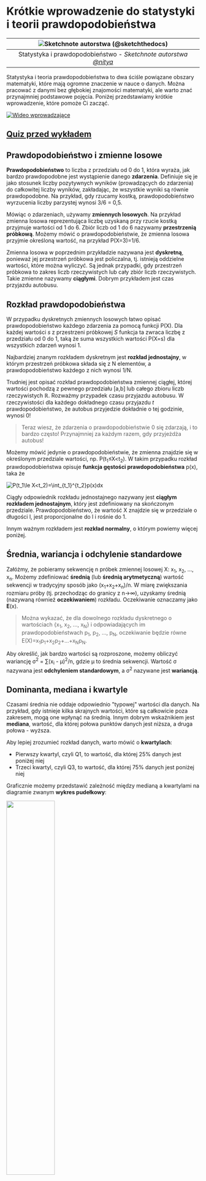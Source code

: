 <!--
CO_OP_TRANSLATOR_METADATA:
{
  "original_hash": "1cf49f029ba1f25a54f0d5bc2fa575fc",
  "translation_date": "2025-09-05T14:42:41+00:00",
  "source_file": "1-Introduction/04-stats-and-probability/README.md",
  "language_code": "pl"
}
-->
# Krótkie wprowadzenie do statystyki i teorii prawdopodobieństwa

|![ Sketchnote autorstwa [(@sketchthedocs)](https://sketchthedocs.dev) ](../../sketchnotes/04-Statistics-Probability.png)|
|:---:|
| Statystyka i prawdopodobieństwo - _Sketchnote autorstwa [@nitya](https://twitter.com/nitya)_ |

Statystyka i teoria prawdopodobieństwa to dwa ściśle powiązane obszary matematyki, które mają ogromne znaczenie w nauce o danych. Można pracować z danymi bez głębokiej znajomości matematyki, ale warto znać przynajmniej podstawowe pojęcia. Poniżej przedstawiamy krótkie wprowadzenie, które pomoże Ci zacząć.

[![Wideo wprowadzające](../../../../1-Introduction/04-stats-and-probability/images/video-prob-and-stats.png)](https://youtu.be/Z5Zy85g4Yjw)

## [Quiz przed wykładem](https://ff-quizzes.netlify.app/en/ds/quiz/6)

## Prawdopodobieństwo i zmienne losowe

**Prawdopodobieństwo** to liczba z przedziału od 0 do 1, która wyraża, jak bardzo prawdopodobne jest wystąpienie danego **zdarzenia**. Definiuje się je jako stosunek liczby pozytywnych wyników (prowadzących do zdarzenia) do całkowitej liczby wyników, zakładając, że wszystkie wyniki są równie prawdopodobne. Na przykład, gdy rzucamy kostką, prawdopodobieństwo wyrzucenia liczby parzystej wynosi 3/6 = 0,5.

Mówiąc o zdarzeniach, używamy **zmiennych losowych**. Na przykład zmienna losowa reprezentująca liczbę uzyskaną przy rzucie kostką przyjmuje wartości od 1 do 6. Zbiór liczb od 1 do 6 nazywamy **przestrzenią próbkową**. Możemy mówić o prawdopodobieństwie, że zmienna losowa przyjmie określoną wartość, na przykład P(X=3)=1/6.

Zmienna losowa w poprzednim przykładzie nazywana jest **dyskretną**, ponieważ jej przestrzeń próbkowa jest policzalna, tj. istnieją oddzielne wartości, które można wyliczyć. Są jednak przypadki, gdy przestrzeń próbkowa to zakres liczb rzeczywistych lub cały zbiór liczb rzeczywistych. Takie zmienne nazywamy **ciągłymi**. Dobrym przykładem jest czas przyjazdu autobusu.

## Rozkład prawdopodobieństwa

W przypadku dyskretnych zmiennych losowych łatwo opisać prawdopodobieństwo każdego zdarzenia za pomocą funkcji P(X). Dla każdej wartości *s* z przestrzeni próbkowej *S* funkcja ta zwraca liczbę z przedziału od 0 do 1, taką że suma wszystkich wartości P(X=s) dla wszystkich zdarzeń wynosi 1.

Najbardziej znanym rozkładem dyskretnym jest **rozkład jednostajny**, w którym przestrzeń próbkowa składa się z N elementów, a prawdopodobieństwo każdego z nich wynosi 1/N.

Trudniej jest opisać rozkład prawdopodobieństwa zmiennej ciągłej, której wartości pochodzą z pewnego przedziału [a,b] lub całego zbioru liczb rzeczywistych ℝ. Rozważmy przypadek czasu przyjazdu autobusu. W rzeczywistości dla każdego dokładnego czasu przyjazdu *t* prawdopodobieństwo, że autobus przyjedzie dokładnie o tej godzinie, wynosi 0!

> Teraz wiesz, że zdarzenia o prawdopodobieństwie 0 się zdarzają, i to bardzo często! Przynajmniej za każdym razem, gdy przyjeżdża autobus!

Możemy mówić jedynie o prawdopodobieństwie, że zmienna znajdzie się w określonym przedziale wartości, np. P(t<sub>1</sub>≤X<t<sub>2</sub>). W takim przypadku rozkład prawdopodobieństwa opisuje **funkcja gęstości prawdopodobieństwa** p(x), taka że

![P(t_1\le X<t_2)=\int_{t_1}^{t_2}p(x)dx](../../../../1-Introduction/04-stats-and-probability/images/probability-density.png)

Ciągły odpowiednik rozkładu jednostajnego nazywany jest **ciągłym rozkładem jednostajnym**, który jest zdefiniowany na skończonym przedziale. Prawdopodobieństwo, że wartość X znajdzie się w przedziale o długości l, jest proporcjonalne do l i rośnie do 1.

Innym ważnym rozkładem jest **rozkład normalny**, o którym powiemy więcej poniżej.

## Średnia, wariancja i odchylenie standardowe

Załóżmy, że pobieramy sekwencję n próbek zmiennej losowej X: x<sub>1</sub>, x<sub>2</sub>, ..., x<sub>n</sub>. Możemy zdefiniować **średnią** (lub **średnią arytmetyczną**) wartość sekwencji w tradycyjny sposób jako (x<sub>1</sub>+x<sub>2</sub>+x<sub>n</sub>)/n. W miarę zwiększania rozmiaru próby (tj. przechodząc do granicy z n→∞), uzyskamy średnią (nazywaną również **oczekiwaniem**) rozkładu. Oczekiwanie oznaczamy jako **E**(x).

> Można wykazać, że dla dowolnego rozkładu dyskretnego o wartościach {x<sub>1</sub>, x<sub>2</sub>, ..., x<sub>N</sub>} i odpowiadających im prawdopodobieństwach p<sub>1</sub>, p<sub>2</sub>, ..., p<sub>N</sub>, oczekiwanie będzie równe E(X)=x<sub>1</sub>p<sub>1</sub>+x<sub>2</sub>p<sub>2</sub>+...+x<sub>N</sub>p<sub>N</sub>.

Aby określić, jak bardzo wartości są rozproszone, możemy obliczyć wariancję σ<sup>2</sup> = ∑(x<sub>i</sub> - μ)<sup>2</sup>/n, gdzie μ to średnia sekwencji. Wartość σ nazywana jest **odchyleniem standardowym**, a σ<sup>2</sup> nazywane jest **wariancją**.

## Dominanta, mediana i kwartyle

Czasami średnia nie oddaje odpowiednio "typowej" wartości dla danych. Na przykład, gdy istnieje kilka skrajnych wartości, które są całkowicie poza zakresem, mogą one wpłynąć na średnią. Innym dobrym wskaźnikiem jest **mediana**, wartość, dla której połowa punktów danych jest niższa, a druga połowa - wyższa.

Aby lepiej zrozumieć rozkład danych, warto mówić o **kwartylach**:

* Pierwszy kwartyl, czyli Q1, to wartość, dla której 25% danych jest poniżej niej
* Trzeci kwartyl, czyli Q3, to wartość, dla której 75% danych jest poniżej niej

Graficznie możemy przedstawić zależność między medianą a kwartylami na diagramie zwanym **wykres pudełkowy**:

<img src="images/boxplot_explanation.png" width="50%"/>

Tutaj obliczamy również **rozstęp międzykwartylowy** IQR=Q3-Q1 oraz tzw. **wartości odstające** - wartości, które znajdują się poza granicami [Q1-1.5*IQR,Q3+1.5*IQR].

Dla skończonego rozkładu, który zawiera niewielką liczbę możliwych wartości, dobrą "typową" wartością jest ta, która pojawia się najczęściej, nazywana **dominantą**. Często stosuje się ją do danych kategorycznych, takich jak kolory. Rozważ sytuację, w której mamy dwie grupy ludzi - jedni zdecydowanie preferują czerwony, a inni niebieski. Jeśli zakodujemy kolory liczbami, średnia wartość ulubionego koloru znajdowałaby się gdzieś w spektrum pomarańczowo-zielonym, co nie wskazuje rzeczywistej preferencji żadnej z grup. Jednak dominanta byłaby jednym z kolorów lub oboma kolorami, jeśli liczba osób głosujących na nie jest równa (w takim przypadku próbkę nazywamy **wielomodalną**).

## Dane rzeczywiste

Analizując dane z rzeczywistości, często nie są one zmiennymi losowymi w sensie, że nie przeprowadzamy eksperymentów z nieznanym wynikiem. Na przykład, rozważmy drużynę baseballową i ich dane dotyczące ciała, takie jak wzrost, waga i wiek. Te liczby nie są dokładnie losowe, ale nadal możemy zastosować te same pojęcia matematyczne. Na przykład sekwencję wag ludzi można uznać za sekwencję wartości pobranych z pewnej zmiennej losowej. Poniżej znajduje się sekwencja wag rzeczywistych graczy baseballowych z [Major League Baseball](http://mlb.mlb.com/index.jsp), zaczerpnięta z [tego zbioru danych](http://wiki.stat.ucla.edu/socr/index.php/SOCR_Data_MLB_HeightsWeights) (dla wygody pokazano tylko pierwsze 20 wartości):

```
[180.0, 215.0, 210.0, 210.0, 188.0, 176.0, 209.0, 200.0, 231.0, 180.0, 188.0, 180.0, 185.0, 160.0, 180.0, 185.0, 197.0, 189.0, 185.0, 219.0]
```

> **Note**: Aby zobaczyć przykład pracy z tym zbiorem danych, zapoznaj się z [dołączonym notebookiem](../../../../1-Introduction/04-stats-and-probability/notebook.ipynb). W trakcie tej lekcji znajdziesz również szereg wyzwań, które możesz rozwiązać, dodając kod do tego notebooka. Jeśli nie wiesz, jak operować na danych, nie martw się - wrócimy do pracy z danymi za pomocą Pythona w późniejszym czasie. Jeśli nie wiesz, jak uruchomić kod w Jupyter Notebook, zapoznaj się z [tym artykułem](https://soshnikov.com/education/how-to-execute-notebooks-from-github/).

Oto wykres pudełkowy pokazujący średnią, medianę i kwartyle dla naszych danych:

![Wykres pudełkowy wag](../../../../1-Introduction/04-stats-and-probability/images/weight-boxplot.png)

Ponieważ nasze dane zawierają informacje o różnych **rolach** graczy, możemy również stworzyć wykres pudełkowy według roli - pozwoli nam to zrozumieć, jak wartości parametrów różnią się w zależności od roli. Tym razem rozważymy wzrost:

![Wykres pudełkowy według roli](../../../../1-Introduction/04-stats-and-probability/images/boxplot_byrole.png)

Ten diagram sugeruje, że średni wzrost pierwszych bazowych jest wyższy niż wzrost drugich bazowych. Później w tej lekcji dowiemy się, jak możemy bardziej formalnie przetestować tę hipotezę i jak wykazać, że nasze dane są statystycznie istotne, aby to pokazać.

> Pracując z danymi rzeczywistymi, zakładamy, że wszystkie punkty danych są próbkami pobranymi z pewnego rozkładu prawdopodobieństwa. To założenie pozwala nam stosować techniki uczenia maszynowego i budować działające modele predykcyjne.

Aby zobaczyć, jaki jest rozkład naszych danych, możemy narysować wykres zwany **histogramem**. Oś X zawiera liczbę różnych przedziałów wag (tzw. **koszyki**), a oś pionowa pokazuje liczbę przypadków, w których próbka zmiennej losowej znalazła się w danym przedziale.

![Histogram danych rzeczywistych](../../../../1-Introduction/04-stats-and-probability/images/weight-histogram.png)

Z tego histogramu można zauważyć, że wszystkie wartości są skoncentrowane wokół pewnej średniej wagi, a im dalej od tej wagi - tym rzadziej spotykane są wagi o tej wartości. Oznacza to, że bardzo mało prawdopodobne jest, aby waga gracza baseballowego znacznie różniła się od średniej wagi. Wariancja wag pokazuje, w jakim stopniu wagi mogą różnić się od średniej.

> Jeśli weźmiemy wagi innych osób, nie z ligi baseballowej, rozkład prawdopodobnie będzie inny. Jednak kształt rozkładu pozostanie taki sam, ale średnia i wariancja ulegną zmianie. Tak więc, jeśli przeszkolimy nasz model na graczach baseballowych, prawdopodobnie da błędne wyniki, gdy zostanie zastosowany do studentów uniwersytetu, ponieważ podstawowy rozkład jest inny.

## Rozkład normalny

Rozkład wag, który widzieliśmy powyżej, jest bardzo typowy, a wiele pomiarów z rzeczywistości podąża za tym samym typem rozkładu, ale z różnymi średnimi i wariancją. Ten rozkład nazywany jest **rozkładem normalnym** i odgrywa bardzo ważną rolę w statystyce.

Użycie rozkładu normalnego to właściwy sposób na generowanie losowych wag potencjalnych graczy baseballowych. Gdy znamy średnią wagę `mean` i odchylenie standardowe `std`, możemy wygenerować 1000 próbek wag w następujący sposób:
```python
samples = np.random.normal(mean,std,1000)
```

Jeśli narysujemy histogram wygenerowanych próbek, zobaczymy obraz bardzo podobny do tego pokazanego powyżej. A jeśli zwiększymy liczbę próbek i liczbę koszyków, możemy wygenerować obraz rozkładu normalnego, który jest bliższy ideałowi:

![Rozkład normalny ze średnią=0 i odchyleniem standardowym=1](../../../../1-Introduction/04-stats-and-probability/images/normal-histogram.png)

*Rozkład normalny ze średnią=0 i odchyleniem standardowym=1*

## Przedziały ufności

Mówiąc o wagach graczy baseballowych, zakładamy, że istnieje pewna **zmienna losowa W**, która odpowiada idealnemu rozkładowi prawdopodobieństwa wag wszystkich graczy baseballowych (tzw. **populacja**). Nasza sekwencja wag odpowiada podzbiorowi wszystkich graczy baseballowych, który nazywamy **próbką**. Interesujące pytanie brzmi: czy możemy poznać parametry rozkładu W, tj. średnią i wariancję populacji?

Najprostszą odpowiedzią byłoby obliczenie średniej i wariancji naszej próbki. Jednak może się zdarzyć, że nasza losowa próbka nie reprezentuje dokładnie całej populacji. Dlatego warto mówić o **przedziale ufności**.

> **Przedział ufności** to oszacowanie prawdziwej średniej populacji na podstawie naszej próbki, które jest dokładne z określonym prawdopodobieństwem (lub **poziomem ufności**).

Załóżmy, że mamy próbkę X

1</sub>, ..., X<sub>n</sub> z naszej dystrybucji. Za każdym razem, gdy pobieramy próbkę z naszej dystrybucji, otrzymujemy inną wartość średnią μ. W związku z tym μ można uznać za zmienną losową. **Przedział ufności** z ufnością p to para wartości (L<sub>p</sub>,R<sub>p</sub>), taka że **P**(L<sub>p</sub>≤μ≤R<sub>p</sub>) = p, czyli prawdopodobieństwo, że zmierzona wartość średnia znajdzie się w przedziale, wynosi p.

Nie omawiamy szczegółowo, jak obliczane są te przedziały ufności, ponieważ wykracza to poza nasz krótki wstęp. Więcej szczegółów można znaleźć [na Wikipedii](https://en.wikipedia.org/wiki/Confidence_interval). W skrócie, definiujemy rozkład obliczonej średniej próbki względem prawdziwej średniej populacji, który nazywany jest **rozkładem Studenta**.

> **Ciekawostka**: Rozkład Studenta został nazwany na cześć matematyka Williama Sealy Gosseta, który opublikował swoje prace pod pseudonimem "Student". Pracował w browarze Guinness, a według jednej z wersji jego pracodawca nie chciał, aby opinia publiczna wiedziała, że używają testów statystycznych do oceny jakości surowców.

Jeśli chcemy oszacować średnią μ naszej populacji z ufnością p, musimy wziąć *(1-p)/2-ty percentyl* rozkładu Studenta A, który można znaleźć w tabelach lub obliczyć za pomocą wbudowanych funkcji oprogramowania statystycznego (np. Python, R itp.). Wtedy przedział dla μ będzie dany przez X±A*D/√n, gdzie X to uzyskana średnia próbki, a D to odchylenie standardowe.

> **Uwaga**: Pomijamy również omówienie ważnego pojęcia [stopni swobody](https://en.wikipedia.org/wiki/Degrees_of_freedom_(statistics)), które jest istotne w kontekście rozkładu Studenta. Aby lepiej zrozumieć to zagadnienie, warto sięgnąć po bardziej kompletne książki o statystyce.

Przykład obliczania przedziału ufności dla wagi i wzrostu znajduje się w [dołączonych notatnikach](../../../../1-Introduction/04-stats-and-probability/notebook.ipynb).

| p | Średnia wagi |
|-----|-----------|
| 0.85 | 201.73±0.94 |
| 0.90 | 201.73±1.08 |
| 0.95 | 201.73±1.28 |

Zauważ, że im wyższe prawdopodobieństwo ufności, tym szerszy jest przedział ufności.

## Testowanie hipotez

W naszym zbiorze danych o graczach baseballowych istnieją różne role graczy, które można podsumować poniżej (zobacz [dołączony notatnik](../../../../1-Introduction/04-stats-and-probability/notebook.ipynb), aby zobaczyć, jak można obliczyć tę tabelę):

| Rola | Wzrost | Waga | Liczba |
|------|--------|--------|-------|
| Catcher | 72.723684 | 204.328947 | 76 |
| Designated_Hitter | 74.222222 | 220.888889 | 18 |
| First_Baseman | 74.000000 | 213.109091 | 55 |
| Outfielder | 73.010309 | 199.113402 | 194 |
| Relief_Pitcher | 74.374603 | 203.517460 | 315 |
| Second_Baseman | 71.362069 | 184.344828 | 58 |
| Shortstop | 71.903846 | 182.923077 | 52 |
| Starting_Pitcher | 74.719457 | 205.163636 | 221 |
| Third_Baseman | 73.044444 | 200.955556 | 45 |

Możemy zauważyć, że średni wzrost pierwszych bazowych jest wyższy niż drugich bazowych. Możemy więc być skłonni stwierdzić, że **pierwsi bazowi są wyżsi niż drudzy bazowi**.

> To stwierdzenie nazywane jest **hipotezą**, ponieważ nie wiemy, czy fakt ten jest rzeczywiście prawdziwy.

Jednak nie zawsze jest oczywiste, czy możemy wyciągnąć taki wniosek. Z wcześniejszej dyskusji wiemy, że każda średnia ma związany z nią przedział ufności, a zatem różnica ta może być tylko błędem statystycznym. Potrzebujemy bardziej formalnego sposobu na przetestowanie naszej hipotezy.

Obliczmy przedziały ufności osobno dla wzrostu pierwszych i drugich bazowych:

| Ufność | Pierwsi bazowi | Drudzy bazowi |
|------------|---------------|----------------|
| 0.85 | 73.62..74.38 | 71.04..71.69 |
| 0.90 | 73.56..74.44 | 70.99..71.73 |
| 0.95 | 73.47..74.53 | 70.92..71.81 |

Widzimy, że przy żadnym poziomie ufności przedziały się nie pokrywają. To dowodzi naszej hipotezy, że pierwsi bazowi są wyżsi niż drudzy bazowi.

Bardziej formalnie, problem, który rozwiązujemy, polega na sprawdzeniu, czy **dwa rozkłady prawdopodobieństwa są takie same**, lub przynajmniej mają te same parametry. W zależności od rozkładu musimy zastosować różne testy. Jeśli wiemy, że nasze rozkłady są normalne, możemy zastosować **[test t Studenta](https://en.wikipedia.org/wiki/Student%27s_t-test)**.

W teście t Studenta obliczamy tzw. **wartość t**, która wskazuje różnicę między średnimi, uwzględniając wariancję. Udowodniono, że wartość t podąża za **rozkładem Studenta**, co pozwala nam uzyskać wartość progową dla danego poziomu ufności **p** (można ją obliczyć lub znaleźć w tabelach numerycznych). Następnie porównujemy wartość t z tą wartością progową, aby zatwierdzić lub odrzucić hipotezę.

W Pythonie możemy użyć pakietu **SciPy**, który zawiera funkcję `ttest_ind` (oprócz wielu innych przydatnych funkcji statystycznych!). Funkcja ta oblicza wartość t za nas, a także wykonuje odwrotne wyszukiwanie wartości p ufności, dzięki czemu możemy po prostu spojrzeć na poziom ufności, aby wyciągnąć wnioski.

Na przykład nasze porównanie wzrostu pierwszych i drugich bazowych daje następujące wyniki:
```python
from scipy.stats import ttest_ind

tval, pval = ttest_ind(df.loc[df['Role']=='First_Baseman',['Height']], df.loc[df['Role']=='Designated_Hitter',['Height']],equal_var=False)
print(f"T-value = {tval[0]:.2f}\nP-value: {pval[0]}")
```
```
T-value = 7.65
P-value: 9.137321189738925e-12
```
W naszym przypadku wartość p jest bardzo niska, co oznacza, że istnieją silne dowody na poparcie tezy, że pierwsi bazowi są wyżsi.

Istnieją również inne rodzaje hipotez, które możemy chcieć przetestować, na przykład:
* Udowodnienie, że dana próbka podąża za jakimś rozkładem. W naszym przypadku założyliśmy, że wzrosty są rozkładem normalnym, ale wymaga to formalnej weryfikacji statystycznej.
* Udowodnienie, że średnia wartość próbki odpowiada jakiejś z góry określonej wartości.
* Porównanie średnich kilku próbek (np. jaka jest różnica w poziomach szczęścia w różnych grupach wiekowych).

## Prawo wielkich liczb i twierdzenie centralne graniczne

Jednym z powodów, dla których rozkład normalny jest tak ważny, jest tzw. **twierdzenie centralne graniczne**. Załóżmy, że mamy dużą próbkę niezależnych wartości N X<sub>1</sub>, ..., X<sub>N</sub>, pobranych z dowolnego rozkładu o średniej μ i wariancji σ<sup>2</sup>. Wtedy, dla wystarczająco dużego N (innymi słowy, gdy N→∞), średnia Σ<sub>i</sub>X<sub>i</sub> będzie miała rozkład normalny, ze średnią μ i wariancją σ<sup>2</sup>/N.

> Innym sposobem interpretacji twierdzenia centralnego granicznego jest stwierdzenie, że niezależnie od rozkładu, gdy obliczasz średnią sumy dowolnych wartości zmiennych losowych, kończysz z rozkładem normalnym.

Z twierdzenia centralnego granicznego wynika również, że gdy N→∞, prawdopodobieństwo, że średnia próbki będzie równa μ, staje się 1. Jest to znane jako **prawo wielkich liczb**.

## Kowariancja i korelacja

Jednym z zadań Data Science jest znajdowanie relacji między danymi. Mówimy, że dwie sekwencje **korelują**, gdy wykazują podobne zachowanie w tym samym czasie, tj. albo rosną/spadają jednocześnie, albo jedna sekwencja rośnie, gdy druga spada i odwrotnie. Innymi słowy, wydaje się, że istnieje jakaś relacja między dwiema sekwencjami.

> Korelacja niekoniecznie wskazuje na związek przyczynowy między dwiema sekwencjami; czasami obie zmienne mogą zależeć od jakiejś zewnętrznej przyczyny, lub może to być czysty przypadek, że dwie sekwencje korelują. Jednak silna matematyczna korelacja jest dobrym wskazaniem, że dwie zmienne są w jakiś sposób powiązane.

Matematycznie głównym pojęciem, które pokazuje relację między dwiema zmiennymi losowymi, jest **kowariancja**, która jest obliczana w następujący sposób: Cov(X,Y) = **E**\[(X-**E**(X))(Y-**E**(Y))\]. Obliczamy odchylenie obu zmiennych od ich wartości średnich, a następnie iloczyn tych odchyleń. Jeśli obie zmienne odchylają się razem, iloczyn zawsze będzie wartością dodatnią, która doda się do dodatniej kowariancji. Jeśli obie zmienne odchylają się niesynchronicznie (tj. jedna spada poniżej średniej, gdy druga rośnie powyżej średniej), zawsze otrzymamy liczby ujemne, które dodadzą się do ujemnej kowariancji. Jeśli odchylenia nie są zależne, dodadzą się do wartości bliskiej zeru.

Wartość bezwzględna kowariancji nie mówi nam wiele o tym, jak duża jest korelacja, ponieważ zależy od wielkości rzeczywistych wartości. Aby ją znormalizować, możemy podzielić kowariancję przez odchylenie standardowe obu zmiennych, aby uzyskać **korelację**. Dobrą rzeczą jest to, że korelacja zawsze mieści się w zakresie [-1,1], gdzie 1 wskazuje na silną dodatnią korelację między wartościami, -1 - silną ujemną korelację, a 0 - brak korelacji (zmienne są niezależne).

**Przykład**: Możemy obliczyć korelację między wagą a wzrostem graczy baseballowych z wcześniej wspomnianego zbioru danych:
```python
print(np.corrcoef(weights,heights))
```
W rezultacie otrzymujemy **macierz korelacji** podobną do tej:
```
array([[1.        , 0.52959196],
       [0.52959196, 1.        ]])
```

> Macierz korelacji C można obliczyć dla dowolnej liczby sekwencji wejściowych S<sub>1</sub>, ..., S<sub>n</sub>. Wartość C<sub>ij</sub> to korelacja między S<sub>i</sub> a S<sub>j</sub>, a elementy diagonalne zawsze wynoszą 1 (co jest również autokorelacją S<sub>i</sub>).

W naszym przypadku wartość 0.53 wskazuje, że istnieje pewna korelacja między wagą a wzrostem osoby. Możemy również wykonać wykres punktowy jednej wartości względem drugiej, aby zobaczyć relację wizualnie:

![Relacja między wagą a wzrostem](../../../../1-Introduction/04-stats-and-probability/images/weight-height-relationship.png)

> Więcej przykładów korelacji i kowariancji można znaleźć w [dołączonym notatniku](../../../../1-Introduction/04-stats-and-probability/notebook.ipynb).

## Podsumowanie

W tej sekcji nauczyliśmy się:

* podstawowych właściwości statystycznych danych, takich jak średnia, wariancja, moda i kwartyle
* różnych rozkładów zmiennych losowych, w tym rozkładu normalnego
* jak znaleźć korelację między różnymi właściwościami
* jak używać solidnego aparatu matematyki i statystyki do udowadniania hipotez
* jak obliczać przedziały ufności dla zmiennej losowej na podstawie próbki danych

Chociaż to zdecydowanie nie jest wyczerpująca lista tematów istniejących w zakresie prawdopodobieństwa i statystyki, powinna wystarczyć, aby dać Ci dobry początek w tym kursie.

## 🚀 Wyzwanie

Użyj przykładowego kodu w notatniku, aby przetestować inne hipotezy:
1. Pierwsi bazowi są starsi niż drudzy bazowi
2. Pierwsi bazowi są wyżsi niż trzeci bazowi
3. Shortstopy są wyższe niż drudzy bazowi

## [Quiz po wykładzie](https://ff-quizzes.netlify.app/en/ds/quiz/7)

## Przegląd i samodzielna nauka

Prawdopodobieństwo i statystyka to tak szeroki temat, że zasługuje na osobny kurs. Jeśli chcesz zgłębić teorię, możesz kontynuować czytanie niektórych z poniższych książek:

1. [Carlos Fernandez-Granda](https://cims.nyu.edu/~cfgranda/) z New York University ma świetne notatki z wykładów [Probability and Statistics for Data Science](https://cims.nyu.edu/~cfgranda/pages/stuff/probability_stats_for_DS.pdf) (dostępne online)
1. [Peter and Andrew Bruce. Practical Statistics for Data Scientists.](https://www.oreilly.com/library/view/practical-statistics-for/9781491952955/) [[przykładowy kod w R](https://github.com/andrewgbruce/statistics-for-data-scientists)]. 
1. [James D. Miller. Statistics for Data Science](https://www.packtpub.com/product/statistics-for-data-science/9781788290678) [[przykładowy kod w R](https://github.com/PacktPublishing/Statistics-for-Data-Science)]

## Zadanie

[Małe badanie cukrzycy](assignment.md)

## Podziękowania

Ta lekcja została napisana z ♥️ przez [Dmitry Soshnikov](http://soshnikov.com)

---

**Zastrzeżenie**:  
Ten dokument został przetłumaczony za pomocą usługi tłumaczenia AI [Co-op Translator](https://github.com/Azure/co-op-translator). Chociaż dokładamy wszelkich starań, aby tłumaczenie było precyzyjne, prosimy pamiętać, że automatyczne tłumaczenia mogą zawierać błędy lub nieścisłości. Oryginalny dokument w jego rodzimym języku powinien być uznawany za wiarygodne źródło. W przypadku informacji o kluczowym znaczeniu zaleca się skorzystanie z profesjonalnego tłumaczenia przez człowieka. Nie ponosimy odpowiedzialności za jakiekolwiek nieporozumienia lub błędne interpretacje wynikające z użycia tego tłumaczenia.
